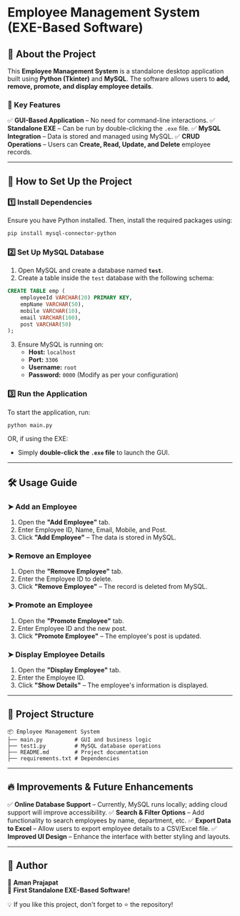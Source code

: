# Employee Management System (EXE-Based Software)

## 📌 About the Project

This **Employee Management System** is a standalone desktop application built using **Python (Tkinter)** and **MySQL**. The software allows users to **add, remove, promote, and display employee details**.

### 🔹 Key Features

✅ **GUI-Based Application** – No need for command-line interactions.
✅ **Standalone EXE** – Can be run by double-clicking the `.exe` file.
✅ **MySQL Integration** – Data is stored and managed using MySQL.
✅ **CRUD Operations** – Users can **Create, Read, Update, and Delete** employee records.

---

## 🚀 How to Set Up the Project

### 1️⃣ Install Dependencies

Ensure you have Python installed. Then, install the required packages using:

```bash
pip install mysql-connector-python
```

### 2️⃣ Set Up MySQL Database

1. Open MySQL and create a database named **`test`**.
2. Create a table inside the `test` database with the following schema:

```sql
CREATE TABLE emp (
    employeeId VARCHAR(20) PRIMARY KEY,
    empName VARCHAR(50),
    mobile VARCHAR(10),
    email VARCHAR(100),
    post VARCHAR(50)
);
```

3. Ensure MySQL is running on:
   - **Host:** `localhost`
   - **Port:** `3306`
   - **Username:** `root`
   - **Password:** `0000` (Modify as per your configuration)

### 3️⃣ Run the Application

To start the application, run:

```bash
python main.py
```

OR, if using the EXE:

- Simply **double-click the ********************`.exe`******************** file** to launch the GUI.

---

## 🛠️ Usage Guide

### ➤ Add an Employee

1. Open the **"Add Employee"** tab.
2. Enter Employee ID, Name, Email, Mobile, and Post.
3. Click **"Add Employee"** – The data is stored in MySQL.

### ➤ Remove an Employee

1. Open the **"Remove Employee"** tab.
2. Enter the Employee ID to delete.
3. Click **"Remove Employee"** – The record is deleted from MySQL.

### ➤ Promote an Employee

1. Open the **"Promote Employee"** tab.
2. Enter Employee ID and the new post.
3. Click **"Promote Employee"** – The employee's post is updated.

### ➤ Display Employee Details

1. Open the **"Display Employee"** tab.
2. Enter the Employee ID.
3. Click **"Show Details"** – The employee's information is displayed.

---

## 📂 Project Structure

```
📦 Employee Management System
├── main.py          # GUI and business logic
├── test1.py         # MySQL database operations
├── README.md        # Project documentation
├── requirements.txt # Dependencies
```

---

## 🔥 Improvements & Future Enhancements

✅ **Online Database Support** – Currently, MySQL runs locally; adding cloud support will improve accessibility.
✅ **Search & Filter Options** – Add functionality to search employees by name, department, etc.
✅ **Export Data to Excel** – Allow users to export employee details to a CSV/Excel file.
✅ **Improved UI Design** – Enhance the interface with better styling and layouts.

---

## 📌 Author

👤 **Aman Prajapat**\
🚀 **First Standalone EXE-Based Software!**

💡 If you like this project, don't forget to ⭐ the repository!

